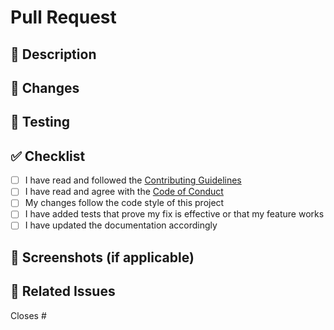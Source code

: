 # Pull Request

## 📝 Description
<!-- Provide a brief description of the changes in this PR -->

## 🔄 Changes
<!-- List the main changes made in this PR -->

## 🧪 Testing
<!-- Describe how you tested your changes -->

## ✅ Checklist
- [ ] I have read and followed the [Contributing Guidelines](CONTRIBUTING.md)
- [ ] I have read and agree with the [Code of Conduct](CODE_OF_CONDUCT.md)
- [ ] My changes follow the code style of this project
- [ ] I have added tests that prove my fix is effective or that my feature works
- [ ] I have updated the documentation accordingly

## 📸 Screenshots (if applicable)
<!-- Add screenshots to help explain your changes -->

## 🔗 Related Issues
<!-- Link to any related issues -->
Closes #<!-- Issue number --> 